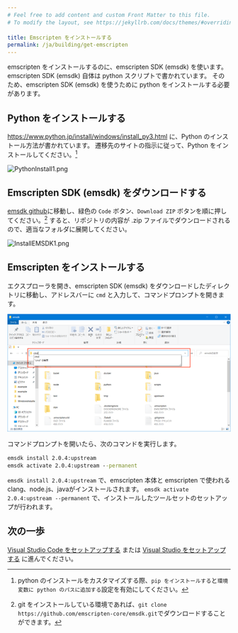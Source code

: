 ```yaml
---
# Feel free to add content and custom Front Matter to this file.
# To modify the layout, see https://jekyllrb.com/docs/themes/#overriding-theme-defaults

title: Emscripten をインストールする
permalink: /ja/building/get-emscripten
---
```


emscripten をインストールするのに、emscripten SDK (emsdk) を使います。
emscripten SDK (emsdk) 自体は python スクリプトで書かれています。
そのため、emscripten SDK (emsdk) を使うために python をインストールする必要があります。

## Python をインストールする

<https://www.python.jp/install/windows/install_py3.html> に、Python のインストール方法が書かれています。
遷移先のサイトの指示に従って、Python をインストールしてください。[^custom-python]

[^custom-python]: python のインストールをカスタマイズする際、`pip をインストールする`と`環境変数に python のパスに追加する`設定を有効にしてください。

![PythonInstall1.png](https://qiita-image-store.s3.ap-northeast-1.amazonaws.com/0/158514/19fd629e-4652-999e-c53e-9213a288049a.png)

## Emscripten SDK (emsdk) をダウンロードする

[emsdk github](https://github.com/emscripten-core/emsdk/archive/master.zip)に移動し、緑色の `Code` ボタン、`Download ZIP` ボタンを順に押してください。[^emsdk-git]
すると、リポジトリの内容が .zip ファイルでダウンロードされるので、適当なフォルダに展開してください。

[^emsdk-git]: git をインストールしている環境であれば、`git clone https://github.com/emscripten-core/emsdk.git`でダウンロードすることができます。

![InstallEMSDK1.png](https://qiita-image-store.s3.ap-northeast-1.amazonaws.com/0/158514/4b923473-ecf0-0266-950e-e5a8044ec60f.png)

## Emscripten をインストールする

エクスプローラを開き、emscripten SDK (emsdk) をダウンロードしたディレクトリに移動し、アドレスバーに `cmd` と入力して、コマンドプロンプトを開きます。

![launch-cmd](/assets/img/building/get-emscripten/launch-cmd.png)

コマンドプロンプトを開いたら、次のコマンドを実行します。

```bat
emsdk install 2.0.4:upstream
emsdk activate 2.0.4:upstream --permanent
```

`emsdk install 2.0.4:upstream` で、emscripten 本体と emscripten で使われる clang、node.js、javaがインストールされます。
`emsdk activate 2.0.4:upstream --permanent` で、インストールしたツールセットのセットアップが行われます。

## 次の一歩

[Visual Studio Code をセットアップする](setup-vscode) または [Visual Studio をセットアップする](setup-visualstudio) に進んでください。
